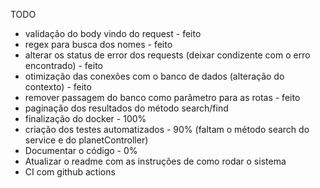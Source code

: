 TODO
- validação do body vindo do request - feito
- regex para busca dos nomes - feito
- alterar os status de error dos requests (deixar condizente com o erro encontrado) - feito
- otimização das conexões com o banco de dados (alteração do contexto) - feito
- remover passagem do banco como parâmetro para as rotas - feito
- paginação dos resultados do método search/find
- finalização do docker - 100%
- criação dos testes automatizados - 90% (faltam o método search do service e do planetController)
- Documentar o código - 0%
- Atualizar o readme com as instruções de como rodar o sistema
- CI com github actions
